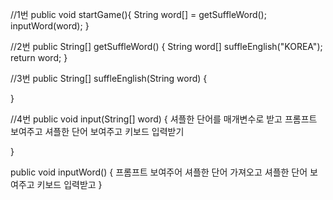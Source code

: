 
//1번
public void startGame(){
	String word[] = getSuffleWord();
	inputWord(word);
}

//2번
public String[] getSuffleWord() {
	String word[] suffleEnglish("KOREA");
	return word;
}

//3번
public String[] suffleEnglish(String word) {

}

//4번
public void input(String[] word) {
	셔플한 단어를 매개변수로 받고 
	프롬프트 보여주고 
	셔플한 단어 보여주고 
	키보드 입력받기 

}

public void inputWord() {
	프롬프트 보여주어
	셔플한 단어 가져오고
	셔플한 단어 보여주고
	키보드 입력받고 
}